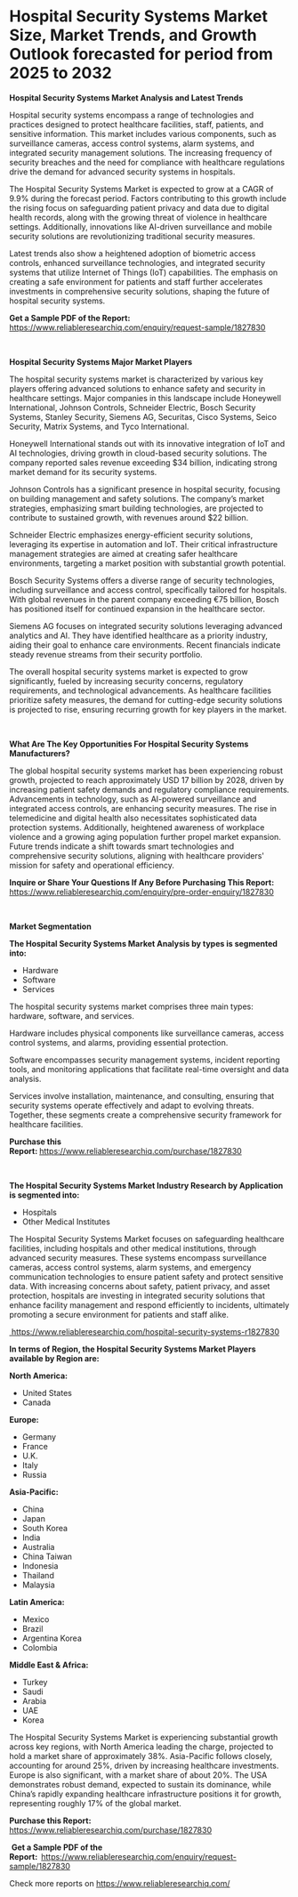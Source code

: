 <p><h1>Hospital Security Systems Market Size, Market Trends, and Growth Outlook forecasted for period from 2025 to 2032</h1></p><p><strong>Hospital Security Systems Market Analysis and Latest Trends</strong></p>
<p><p>Hospital security systems encompass a range of technologies and practices designed to protect healthcare facilities, staff, patients, and sensitive information. This market includes various components, such as surveillance cameras, access control systems, alarm systems, and integrated security management solutions. The increasing frequency of security breaches and the need for compliance with healthcare regulations drive the demand for advanced security systems in hospitals.</p><p>The Hospital Security Systems Market is expected to grow at a CAGR of 9.9% during the forecast period. Factors contributing to this growth include the rising focus on safeguarding patient privacy and data due to digital health records, along with the growing threat of violence in healthcare settings. Additionally, innovations like AI-driven surveillance and mobile security solutions are revolutionizing traditional security measures. </p><p>Latest trends also show a heightened adoption of biometric access controls, enhanced surveillance technologies, and integrated security systems that utilize Internet of Things (IoT) capabilities. The emphasis on creating a safe environment for patients and staff further accelerates investments in comprehensive security solutions, shaping the future of hospital security systems.</p></p>
<p><strong>Get a Sample PDF of the Report:&nbsp;</strong> <a href="https://www.reliableresearchiq.com/enquiry/request-sample/1827830?utm_campaign=2732&utm_medium=2&utm_source=Github&utm_content=ia&utm_term=11032025&utm_id=hospital-security-systems">https://www.reliableresearchiq.com/enquiry/request-sample/1827830</a></p>
<p>&nbsp;</p>
<p><strong>Hospital Security Systems Major Market Players</strong></p>
<p><p>The hospital security systems market is characterized by various key players offering advanced solutions to enhance safety and security in healthcare settings. Major companies in this landscape include Honeywell International, Johnson Controls, Schneider Electric, Bosch Security Systems, Stanley Security, Siemens AG, Securitas, Cisco Systems, Seico Security, Matrix Systems, and Tyco International. </p><p>Honeywell International stands out with its innovative integration of IoT and AI technologies, driving growth in cloud-based security solutions. The company reported sales revenue exceeding $34 billion, indicating strong market demand for its security systems.</p><p>Johnson Controls has a significant presence in hospital security, focusing on building management and safety solutions. The company’s market strategies, emphasizing smart building technologies, are projected to contribute to sustained growth, with revenues around $22 billion.</p><p>Schneider Electric emphasizes energy-efficient security solutions, leveraging its expertise in automation and IoT. Their critical infrastructure management strategies are aimed at creating safer healthcare environments, targeting a market position with substantial growth potential.</p><p>Bosch Security Systems offers a diverse range of security technologies, including surveillance and access control, specifically tailored for hospitals. With global revenues in the parent company exceeding €75 billion, Bosch has positioned itself for continued expansion in the healthcare sector.</p><p>Siemens AG focuses on integrated security solutions leveraging advanced analytics and AI. They have identified healthcare as a priority industry, aiding their goal to enhance care environments. Recent financials indicate steady revenue streams from their security portfolio.</p><p>The overall hospital security systems market is expected to grow significantly, fueled by increasing security concerns, regulatory requirements, and technological advancements. As healthcare facilities prioritize safety measures, the demand for cutting-edge security solutions is projected to rise, ensuring recurring growth for key players in the market.</p></p>
<p>&nbsp;</p>
<p><strong>What Are The Key Opportunities For Hospital Security Systems Manufacturers?</strong></p>
<p><p>The global hospital security systems market has been experiencing robust growth, projected to reach approximately USD 17 billion by 2028, driven by increasing patient safety demands and regulatory compliance requirements. Advancements in technology, such as AI-powered surveillance and integrated access controls, are enhancing security measures. The rise in telemedicine and digital health also necessitates sophisticated data protection systems. Additionally, heightened awareness of workplace violence and a growing aging population further propel market expansion. Future trends indicate a shift towards smart technologies and comprehensive security solutions, aligning with healthcare providers' mission for safety and operational efficiency.</p></p>
<p><strong>Inquire or Share Your Questions If Any Before Purchasing This Report:</strong> <a href="https://www.reliableresearchiq.com/enquiry/pre-order-enquiry/1827830?utm_campaign=2732&utm_medium=2&utm_source=Github&utm_content=ia&utm_term=11032025&utm_id=hospital-security-systems">https://www.reliableresearchiq.com/enquiry/pre-order-enquiry/1827830</a></p>
<p>&nbsp;</p>
<p><strong>Market Segmentation</strong></p>
<p><strong>The Hospital Security Systems Market Analysis by types is segmented into:</strong></p>
<p><ul><li>Hardware</li><li>Software</li><li>Services</li></ul></p>
<p><p>The hospital security systems market comprises three main types: hardware, software, and services. </p><p>Hardware includes physical components like surveillance cameras, access control systems, and alarms, providing essential protection. </p><p>Software encompasses security management systems, incident reporting tools, and monitoring applications that facilitate real-time oversight and data analysis. </p><p>Services involve installation, maintenance, and consulting, ensuring that security systems operate effectively and adapt to evolving threats. Together, these segments create a comprehensive security framework for healthcare facilities.</p></p>
<p><strong>Purchase this Report:&nbsp;</strong><a href="https://www.reliableresearchiq.com/purchase/1827830?utm_campaign=2732&utm_medium=2&utm_source=Github&utm_content=ia&utm_term=11032025&utm_id=hospital-security-systems">https://www.reliableresearchiq.com/purchase/1827830</a></p>
<p>&nbsp;</p>
<p><strong>The Hospital Security Systems Market Industry Research by Application is segmented into:</strong></p>
<p><ul><li>Hospitals</li><li>Other Medical Institutes</li></ul></p>
<p><p>The Hospital Security Systems Market focuses on safeguarding healthcare facilities, including hospitals and other medical institutions, through advanced security measures. These systems encompass surveillance cameras, access control systems, alarm systems, and emergency communication technologies to ensure patient safety and protect sensitive data. With increasing concerns about safety, patient privacy, and asset protection, hospitals are investing in integrated security solutions that enhance facility management and respond efficiently to incidents, ultimately promoting a secure environment for patients and staff alike.</p></p>
<p><a href="https://www.reliableresearchiq.com/hospital-security-systems-r1827830?utm_campaign=2732&utm_medium=2&utm_source=Github&utm_content=ia&utm_term=11032025&utm_id=hospital-security-systems">&nbsp;https://www.reliableresearchiq.com/hospital-security-systems-r1827830</a></p>
<p><strong>In terms of Region, the Hospital Security Systems Market Players available by Region are:</strong></p>
<p>
    <p> <strong> North America: </strong>
        <ul>
            <li>United States</li>
            <li>Canada</li>
        </ul>
        </p> 
    <p> <strong> Europe: </strong>
        <ul>
            <li>Germany</li>
            <li>France</li>
            <li>U.K.</li>
            <li>Italy</li>
            <li>Russia</li>
        </ul>
        </p> 
    <p> <strong> Asia-Pacific: </strong>
        <ul>
            <li>China</li>
            <li>Japan</li>
            <li>South Korea</li>
            <li>India</li>
            <li>Australia</li>
            <li>China Taiwan</li>
            <li>Indonesia</li>
            <li>Thailand</li>
            <li>Malaysia</li>
        </ul>
        </p> 
    <p> <strong> Latin America: </strong>
        <ul>
            <li>Mexico</li>
            <li>Brazil</li>
            <li>Argentina Korea</li>
            <li>Colombia</li>
        </ul>
        </p> 
    <p> <strong> Middle East & Africa: </strong>
        <ul>
            <li>Turkey</li>
            <li>Saudi</li>
            <li>Arabia</li>
            <li>UAE</li>
            <li>Korea</li>
        </ul>
    </p>
    </p>
<p><p>The Hospital Security Systems Market is experiencing substantial growth across key regions, with North America leading the charge, projected to hold a market share of approximately 38%. Asia-Pacific follows closely, accounting for around 25%, driven by increasing healthcare investments. Europe is also significant, with a market share of about 20%. The USA demonstrates robust demand, expected to sustain its dominance, while China’s rapidly expanding healthcare infrastructure positions it for growth, representing roughly 17% of the global market.</p></p>
<p><strong>Purchase this Report: </strong><a href="https://www.reliableresearchiq.com/purchase/1827830?utm_campaign=2732&utm_medium=2&utm_source=Github&utm_content=ia&utm_term=11032025&utm_id=hospital-security-systems">https://www.reliableresearchiq.com/purchase/1827830</a></p>
<p>&nbsp;<strong>Get a Sample PDF of the Report:&nbsp;&nbsp;</strong><a href="https://www.reliableresearchiq.com/enquiry/request-sample/1827830?utm_campaign=2732&utm_medium=2&utm_source=Github&utm_content=ia&utm_term=11032025&utm_id=hospital-security-systems">https://www.reliableresearchiq.com/enquiry/request-sample/1827830</a></p>
<p><strong></strong></p>
<p>Check more reports on <a href="https://www.reliableresearchiq.com/?utm_campaign=2732&utm_medium=2&utm_source=Github&utm_content=ia&utm_term=11032025&utm_id=hospital-security-systems">https://www.reliableresearchiq.com/</a></p>